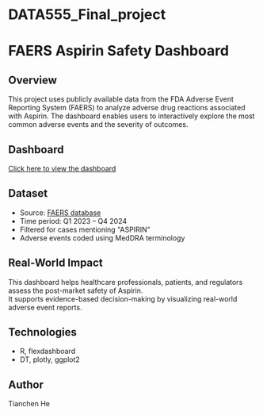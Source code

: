 # DATA555_Final_project
# FAERS Aspirin Safety Dashboard

## Overview
This project uses publicly available data from the FDA Adverse Event Reporting System (FAERS) to analyze adverse drug reactions associated with Aspirin. The dashboard enables users to interactively explore the most common adverse events and the severity of outcomes.

## Dashboard
[Click here to view the dashboard](https://tianchen-he.github.io/DATA555_Final_project/FAERS%20Aspirin%20Safety%20Dashboard.html)

## Dataset
- Source: [FAERS database](https://www.fda.gov/drugs/questions-and-answers-fdas-adverse-event-reporting-system-faers/fda-adverse-event-reporting-system-faers-public-dashboard)
- Time period: Q1 2023 – Q4 2024
- Filtered for cases mentioning "ASPIRIN"
- Adverse events coded using MedDRA terminology

## Real-World Impact
This dashboard helps healthcare professionals, patients, and regulators assess the post-market safety of Aspirin.  
It supports evidence-based decision-making by visualizing real-world adverse event reports.

## Technologies
- R, flexdashboard
- DT, plotly, ggplot2

## Author
Tianchen He
